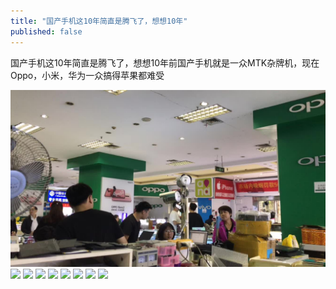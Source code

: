 ```yaml
---
title: "国产手机这10年简直是腾飞了，想想10年"
published: false
---
```

国产手机这10年简直是腾飞了，想想10年前国产手机就是一众MTK杂牌机，现在Oppo，小米，华为一众搞得苹果都难受

![](./1.jpg)
![](./2.jpg)
![](./3.jpg)
![](./4.jpg)
![](./5.jpg)
![](./6.jpg)
![](./7.jpg)
![](./8.jpg)
![](./9.jpg)
